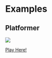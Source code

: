 # Examples

## Platformer

![](platformer/assets/video.webp)

[Play Here!](https://www.jakobmaier.at/projects/ecs/platformer/?ref=github)
